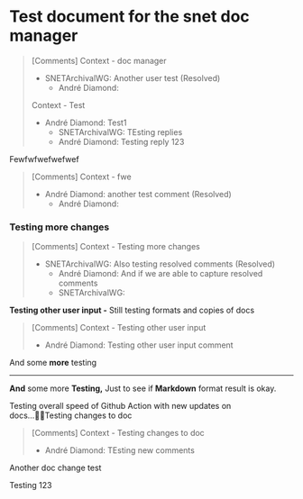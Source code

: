 # Test document for the snet doc manager 

> [Comments]
> Context - doc manager
> * SNETArchivalWG: Another user test (Resolved)
>   - André Diamond: 
>
> Context - Test
> * André Diamond: Test1
>   - SNETArchivalWG: TEsting replies
>   - André Diamond: Testing reply 123
>





Fewfwfwefwefwef 

> [Comments]
> Context - fwe
> * André Diamond: another test comment (Resolved)
>   - André Diamond: 
>



### Testing more changes 

> [Comments]
> Context - Testing more changes
> * SNETArchivalWG: Also testing resolved comments (Resolved)
>   - André Diamond: And if we are able to capture resolved comments
>   - SNETArchivalWG: 
>



**Testing other user input  -** Still testing formats and copies of docs 

> [Comments]
> Context - Testing other user input
> * André Diamond: Testing other user input comment
>



And some **more** testing

****

**And** some more **Testing,** Just to see if **Markdown** format result is okay.



Testing overall speed of Github Action with new updates on docs…Testing changes to doc 

> [Comments]
> Context - Testing changes to doc
> * André Diamond: TEsting new comments
>



Another doc change test



Testing 123

